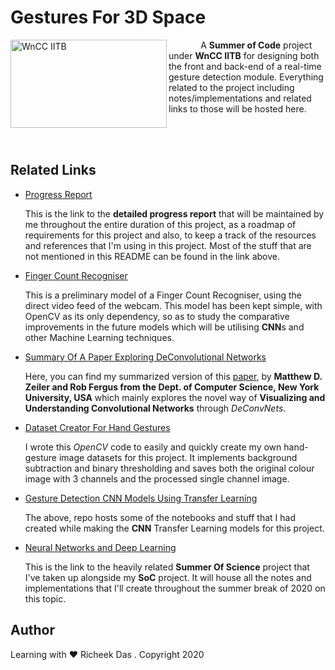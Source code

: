 # Gestures For 3D Space

<img align="left" src="https://www.wncc-iitb.org/images/wncc.jpg" title="WnCC IITB" width="250" height="141"/>

&nbsp;&nbsp;&nbsp;&nbsp;&nbsp;&nbsp;&nbsp;&nbsp;&nbsp;&nbsp;&nbsp;&nbsp;
A **Summer of Code** project under **WnCC IITB** for designing both the front and back-end of a real-time gesture detection module. Everything related to the project including notes/implementations and related links to those will be hosted here.

</br></br>

## Related Links

* [Progress Report](https://docs.google.com/document/d/1UUgWrgOsen2bv99KKsDdN1S9QIDGQYNN3X7IKYqO13c)

  This is the link to the **detailed progress report** that will be maintained by me throughout the entire duration of this project, as a roadmap of requirements for this project and also, to keep a track of the resources and references that I'm using in this project. Most of the stuff that are not mentioned in this README can be found in the link above.

* [Finger Count Recogniser](https://github.com/sudoRicheek/Finger-Count-Recogniser-OpenCV)
  
  This is a preliminary model of a Finger Count Recogniser, using the direct video feed of the webcam. This model has been kept simple,     with OpenCV as its only dependency, so as to study the comparative improvements in the future models which will be utilising **CNN**s and other Machine Learning techniques.
  
* [Summary Of A Paper Exploring DeConvolutional Networks](https://github.com/sudoRicheek/Gestures-For-3D-Space/blob/master/Notes%20And%20Basic%20Implementations/DeConvolutional%20Networks%20Summary.pdf)
  
  Here, you can find my summarized version of this [paper](https://www.google.com/url?sa=t&source=web&rct=j&url=https://cs.nyu.edu/~fergus/papers/zeilerECCV2014.pdf&ved=2ahUKEwjcsrbOzPToAhVt7nMBHV9GAlYQFjAQegQIBxAB&usg=AOvVaw3ga-MmEmZLvVUSuQhiPog8&cshid=1587303221548), by **Matthew D. Zeiler and Rob Fergus from the Dept. of Computer Science, New York University, USA** which mainly explores the novel way of **Visualizing and Understanding Convolutional Networks** through *DeConvNets*.
  
* [Dataset Creator For Hand Gestures](https://github.com/sudoRicheek/Dataset-Creator-For-Hand-Gestures)

  I wrote this *OpenCV* code to easily and quickly create my own hand-gesture image datasets for this project. It implements background subtraction and binary thresholding and saves both the original colour image with 3 channels and the processed single channel image.
  
* [Gesture Detection CNN Models Using Transfer Learning](https://github.com/sudoRicheek/Gestures-CNN-Model-Creation-And-FineTuning)

  The above, repo hosts some of the notebooks and stuff that I had created while making the **CNN** Transfer Learning models for this project.


* [Neural Networks and Deep Learning](https://github.com/sudoRicheek/NeuralNetworks-And-DeepLearning-SoS)

  This is the link to the heavily related **Summer Of Science** project that I've taken up alongside my **SoC** project. It will house all the notes and implementations that I'll create throughout the summer break of 2020 on this topic.

## Author

Learning with :heart: Richeek Das . Copyright 2020

